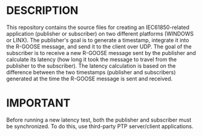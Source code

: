 # DESCRIPTION
This repository contains the source files for creating an IEC61850-related application (publisher or subscriber) on two different platforms (WINDOWS or LINX). The publisher's goal is to generate a timestamp, integrate it into the R-GOOSE message, and send it to the client over UDP. The goal of the subscriber is to receive a new R-GOOSE message sent by the publisher and calculate its latency (how long it took the message to travel from the publisher to the subscriber). The latency calculation is based on the difference between the two timestamps (publisher and subscribers) generated at the time the R-GOOSE message is sent and received.

# IMPORTANT
Before running a new latency test, both the publisher and subscriber must be synchronized. To do this, use third-party PTP server/client applications.
